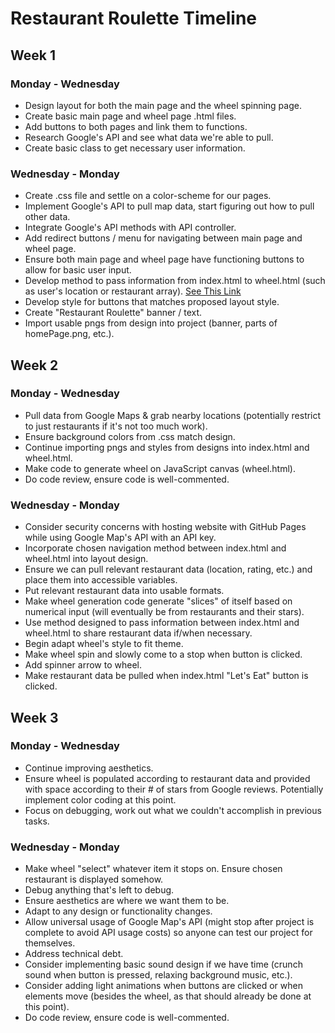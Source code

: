 # Restaurant Roulette Timeline

## Week 1
### Monday - Wednesday
- Design layout for both the main page and the wheel spinning page.
- Create basic main page and wheel page .html files.
- Add buttons to both pages and link them to functions.
- Research Google's API and see what data we're able to pull.
- Create basic class to get necessary user information.
### Wednesday - Monday
- Create .css file and settle on a color-scheme for our pages.
- Implement Google's API to pull map data, start figuring out how to pull other data.
- Integrate Google's API methods with API controller.
- Add redirect buttons / menu for navigating between main page and wheel page.
- Ensure both main page and wheel page have functioning buttons to allow for basic user input.
- Develop method to pass information from index.html to wheel.html (such as user's location or restaurant array). [See This Link](https://stackoverflow.com/questions/27765666/passing-variable-through-javascript-from-one-html-page-to-another-page)
- Develop style for buttons that matches proposed layout style.
- Create "Restaurant Roulette" banner / text.
- Import usable pngs from design into project (banner, parts of homePage.png, etc.).

## Week 2
### Monday - Wednesday
- Pull data from Google Maps & grab nearby locations (potentially restrict to just restaurants if it's not too much work).
- Ensure background colors from .css match design.
- Continue importing pngs and styles from designs into index.html and wheel.html.
- Make code to generate wheel on JavaScript canvas (wheel.html).
- Do code review, ensure code is well-commented.
### Wednesday - Monday
- Consider security concerns with hosting website with GitHub Pages while using Google Map's API with an API key.
- Incorporate chosen navigation method between index.html and wheel.html into layout design.
- Ensure we can pull relevant restaurant data (location, rating, etc.) and place them into accessible variables.
- Put relevant restaurant data into usable formats.
- Make wheel generation code generate "slices" of itself based on numerical input (will eventually be from restaurants and their stars).
- Use method designed to pass information between index.html and wheel.html to share restaurant data if/when necessary.
- Begin adapt wheel's style to fit theme.
- Make wheel spin and slowly come to a stop when button is clicked.
- Add spinner arrow to wheel.
- Make restaurant data be pulled when index.html "Let's Eat" button is clicked.

## Week 3
### Monday - Wednesday
- Continue improving aesthetics.
- Ensure wheel is populated according to restaurant data and provided with space according to their # of stars from Google reviews. Potentially implement color coding at this point.
- Focus on debugging, work out what we couldn't accomplish in previous tasks.
### Wednesday - Monday
- Make wheel "select" whatever item it stops on. Ensure chosen restaurant is displayed somehow.
- Debug anything that's left to debug.
- Ensure aesthetics are where we want them to be.
- Adapt to any design or functionality changes.
- Allow universal usage of Google Map's API (might stop after project is complete to avoid API usage costs) so anyone can test our project for themselves.
- Address technical debt.
- Consider implementing basic sound design if we have time (crunch sound when button is pressed, relaxing background music, etc.).
- Consider adding light animations when buttons are clicked or when elements move (besides the wheel, as that should already be done at this point).
- Do code review, ensure code is well-commented.
